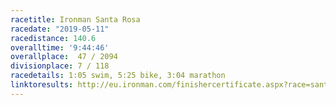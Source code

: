 ```yaml
---
racetitle: Ironman Santa Rosa
racedate: "2019-05-11"
racedistance: 140.6
overalltime: '9:44:46'
overallplace:  47 / 2094
divisionplace: 7 / 118
racedetails: 1:05 swim, 5:25 bike, 3:04 marathon
linktoresults: http://eu.ironman.com/finishercertificate.aspx?race=santarosa&rd=20190511&bid=208
---
```


